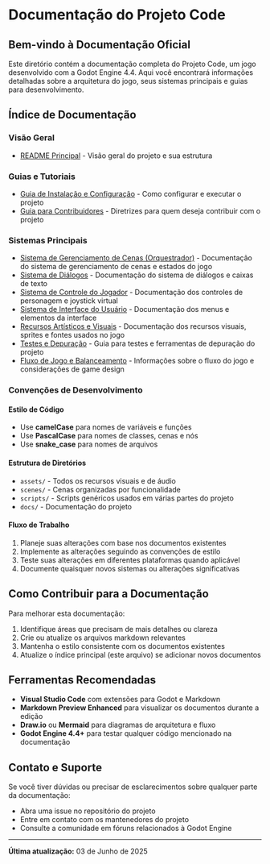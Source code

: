 # Documentação do Projeto Code

## Bem-vindo à Documentação Oficial

Este diretório contém a documentação completa do Projeto Code, um jogo desenvolvido com a Godot Engine 4.4. Aqui você encontrará informações detalhadas sobre a arquitetura do jogo, seus sistemas principais e guias para desenvolvimento.

## Índice de Documentação

### Visão Geral
- [README Principal](../README.md) - Visão geral do projeto e sua estrutura

### Guias e Tutoriais
- [Guia de Instalação e Configuração](guia_instalacao.md) - Como configurar e executar o projeto
- [Guia para Contribuidores](guia_contribuidores.md) - Diretrizes para quem deseja contribuir com o projeto

### Sistemas Principais
- [Sistema de Gerenciamento de Cenas (Orquestrador)](sistema_orquestrador.md) - Documentação do sistema de gerenciamento de cenas e estados do jogo
- [Sistema de Diálogos](sistema_dialogos.md) - Documentação do sistema de diálogos e caixas de texto
- [Sistema de Controle do Jogador](sistema_controle_jogador.md) - Documentação dos controles de personagem e joystick virtual
- [Sistema de Interface do Usuário](sistema_interface_usuario.md) - Documentação dos menus e elementos da interface
- [Recursos Artísticos e Visuais](recursos_artisticos.md) - Documentação dos recursos visuais, sprites e fontes usados no jogo
- [Testes e Depuração](testes_depuracao.md) - Guia para testes e ferramentas de depuração do projeto
- [Fluxo de Jogo e Balanceamento](fluxo_balanceamento.md) - Informações sobre o fluxo do jogo e considerações de game design

### Convenções de Desenvolvimento

#### Estilo de Código
- Use **camelCase** para nomes de variáveis e funções
- Use **PascalCase** para nomes de classes, cenas e nós
- Use **snake_case** para nomes de arquivos

#### Estrutura de Diretórios
- `assets/` - Todos os recursos visuais e de áudio
- `scenes/` - Cenas organizadas por funcionalidade
- `scripts/` - Scripts genéricos usados em várias partes do projeto
- `docs/` - Documentação do projeto

#### Fluxo de Trabalho
1. Planeje suas alterações com base nos documentos existentes
2. Implemente as alterações seguindo as convenções de estilo
3. Teste suas alterações em diferentes plataformas quando aplicável
4. Documente quaisquer novos sistemas ou alterações significativas

## Como Contribuir para a Documentação

Para melhorar esta documentação:

1. Identifique áreas que precisam de mais detalhes ou clareza
2. Crie ou atualize os arquivos markdown relevantes
3. Mantenha o estilo consistente com os documentos existentes
4. Atualize o índice principal (este arquivo) se adicionar novos documentos

## Ferramentas Recomendadas

- **Visual Studio Code** com extensões para Godot e Markdown
- **Markdown Preview Enhanced** para visualizar os documentos durante a edição
- **Draw.io** ou **Mermaid** para diagramas de arquitetura e fluxo
- **Godot Engine 4.4+** para testar qualquer código mencionado na documentação

## Contato e Suporte

Se você tiver dúvidas ou precisar de esclarecimentos sobre qualquer parte da documentação:

- Abra uma issue no repositório do projeto
- Entre em contato com os mantenedores do projeto
- Consulte a comunidade em fóruns relacionados à Godot Engine

---

**Última atualização:** 03 de Junho de 2025
